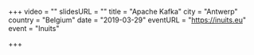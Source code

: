 +++
video = ""
slidesURL = ""
title = "Apache Kafka"
city = "Antwerp"
country = "Belgium"
date = "2019-03-29"
eventURL = "https://inuits.eu"
event = "Inuits"

+++

